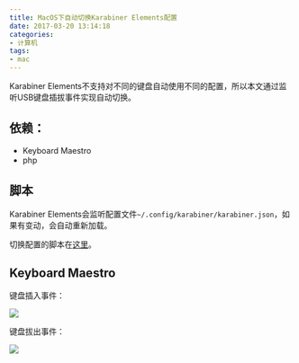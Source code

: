 ```yaml
---
title: MacOS下自动切换Karabiner Elements配置
date: 2017-03-20 13:14:18
categories:
- 计算机
tags:
- mac
---
```


Karabiner Elements不支持对不同的键盘自动使用不同的配置，所以本文通过监听USB键盘插拔事件实现自动切换。

## 依赖：

- Keyboard Maestro
- php

## 脚本

Karabiner Elements会监听配置文件`~/.config/karabiner/karabiner.json`，如果有变动，会自动重新加载。

切换配置的脚本在[这里](https://github.com/xbot/shell/blob/master/karabiner-elements-profile-switcher.php)。

## Keyboard Maestro

键盘插入事件：

![](https://ww3.sinaimg.cn/large/006tNc79ly1fdt8iy3ydmj30cq0b6q3z.jpg)

键盘拔出事件：

![](https://ww2.sinaimg.cn/large/006tNc79ly1fdt8jz1aspj30cn0b1my6.jpg)
